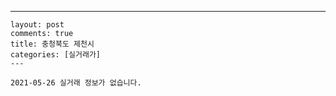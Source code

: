 ---
    layout: post
    comments: true
    title: 충청북도 제천시
    categories: [실거래가]
    ---

    2021-05-26 실거래 정보가 없습니다.

    